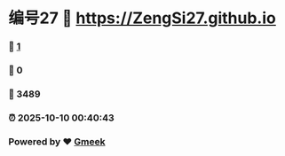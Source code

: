 # 编号27 :link: https://ZengSi27.github.io 
### :page_facing_up: [1](https://ZengSi27.github.io/tag.html) 
### :speech_balloon: 0 
### :hibiscus: 3489 
### :alarm_clock: 2025-10-10 00:40:43 
### Powered by :heart: [Gmeek](https://github.com/Meekdai/Gmeek)

